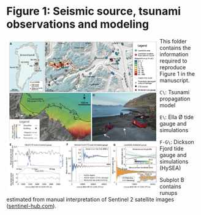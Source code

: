 # Figure 1: Seismic source, tsunami observations and modeling

<img align="left" src="f1.png" width="400px">

This folder contains the information required to reproduce Figure 1 in the manuscript.

`C\`: Tsunami propagation model

`E\`: Ella Ø tide gauge and simulations

`F-G\`: Dickson Fjord tide gauge and simulations (HySEA)

Subplot B contains runups estimated from manual interpretation of Sentinel 2 satellite images ([sentinel-hub.com](https://sentinel-hub.com)).
